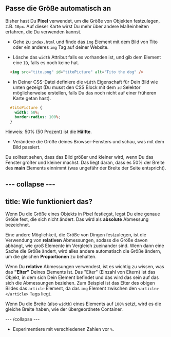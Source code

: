 ## Passe die Größe automatisch an

Bisher hast Du **Pixel** verwendet, um die Größe von Objekten festzulegen, z.B. `10px`. Auf dieser Karte wirst Du mehr über andere Maßeinheiten erfahren, die Du verwenden kannst.

+ Gehe zu `index.html` und finde das `img` Element mit dem Bild von Tito oder ein anderes `img` Tag auf deiner Website.

+ Lösche das `width` Attribut falls es vorhanden ist, und gib dem Element eine `ID`, falls es noch keine hat.

```html
  <img src="tito.png" id="titoPicture" alt="Tito the dog" />
```

+ In Deiner CSS-Datei definiere die `width` Eigenschaft für Dein Bild wie unten gezeigt (Du musst den CSS Block mit dem `id` Selektor möglicherweise erstellen, falls Du das noch nicht auf einer früheren Karte getan hast).

```css
  #titoPicture {
    width: 50%;
    border-radius: 100%;
  }
```

Hinweis: 50% (50 Prozent) ist die **Hälfte**.

+ Verändere die Größe deines Browser-Fensters und schau, was mit dem Bild passiert.

Du solltest sehen, dass das Bild größer und kleiner wird, wenn Du das Fenster größer und kleiner machst. Das liegt daran, dass es 50% der Breite des **main** Elements einnimmt (was ungefähr der Breite der Seite entspricht).

## \--- collapse \---

## title: Wie funktioniert das?

Wenn Du die Größe eines Objekts in Pixel festlegst, legst Du eine genaue Größe fest, die sich nicht ändert. Das wird als **absolute** Abmessung bezeichnet.

Eine andere Möglichkeit, die Größe von Dingen festzulegen, ist die Verwendung von **relativen** Abmessungen, sodass die Größe davon abhängt, wie groß Elemente im Vergleich zueinander sind. Wenn dann eine Sache die Größe ändert, wird alles andere automatisch die Größe ändern, um die gleichen **Proportionen** zu behalten.

Wenn Du **relative** Abmessungen verwendest, ist es wichtig zu wissen, was das **"Elter"** Deines Elements ist. Das "Elter" (Einzahl von Eltern) ist das Objekt, in dem sich Dein Element befindet und das wird das sein auf das sich die Abmessungen beziehen. Zum Beispiel ist das Elter des obigen Bildes das `article` Element, da das `img` Element zwischen den `<article></article>` Tags liegt.

Wenn Du die Breite (also `width`) eines Elements auf `100%` setzt, wird es die gleiche Breite haben, wie der übergeordnete Container.

\--- /collapse \---

+ Experimentiere mit verschiedenen Zahlen vor `%`.